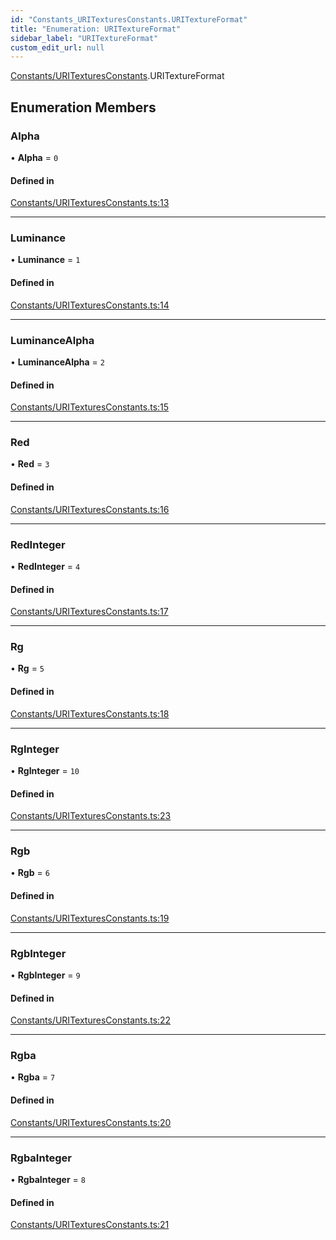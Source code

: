 ```yaml
---
id: "Constants_URITexturesConstants.URITextureFormat"
title: "Enumeration: URITextureFormat"
sidebar_label: "URITextureFormat"
custom_edit_url: null
---
```


[Constants/URITexturesConstants](../modules/Constants_URITexturesConstants.md).URITextureFormat

## Enumeration Members

### Alpha

• **Alpha** = ``0``

#### Defined in

[Constants/URITexturesConstants.ts:13](https://github.com/lucasdamianjohnson/DivineVoxelEngine/blob/596fa7391478620ed460dfb4856ff0a763b91c49/divinestar/uri/src/Constants/URITexturesConstants.ts#L13)

___

### Luminance

• **Luminance** = ``1``

#### Defined in

[Constants/URITexturesConstants.ts:14](https://github.com/lucasdamianjohnson/DivineVoxelEngine/blob/596fa7391478620ed460dfb4856ff0a763b91c49/divinestar/uri/src/Constants/URITexturesConstants.ts#L14)

___

### LuminanceAlpha

• **LuminanceAlpha** = ``2``

#### Defined in

[Constants/URITexturesConstants.ts:15](https://github.com/lucasdamianjohnson/DivineVoxelEngine/blob/596fa7391478620ed460dfb4856ff0a763b91c49/divinestar/uri/src/Constants/URITexturesConstants.ts#L15)

___

### Red

• **Red** = ``3``

#### Defined in

[Constants/URITexturesConstants.ts:16](https://github.com/lucasdamianjohnson/DivineVoxelEngine/blob/596fa7391478620ed460dfb4856ff0a763b91c49/divinestar/uri/src/Constants/URITexturesConstants.ts#L16)

___

### RedInteger

• **RedInteger** = ``4``

#### Defined in

[Constants/URITexturesConstants.ts:17](https://github.com/lucasdamianjohnson/DivineVoxelEngine/blob/596fa7391478620ed460dfb4856ff0a763b91c49/divinestar/uri/src/Constants/URITexturesConstants.ts#L17)

___

### Rg

• **Rg** = ``5``

#### Defined in

[Constants/URITexturesConstants.ts:18](https://github.com/lucasdamianjohnson/DivineVoxelEngine/blob/596fa7391478620ed460dfb4856ff0a763b91c49/divinestar/uri/src/Constants/URITexturesConstants.ts#L18)

___

### RgInteger

• **RgInteger** = ``10``

#### Defined in

[Constants/URITexturesConstants.ts:23](https://github.com/lucasdamianjohnson/DivineVoxelEngine/blob/596fa7391478620ed460dfb4856ff0a763b91c49/divinestar/uri/src/Constants/URITexturesConstants.ts#L23)

___

### Rgb

• **Rgb** = ``6``

#### Defined in

[Constants/URITexturesConstants.ts:19](https://github.com/lucasdamianjohnson/DivineVoxelEngine/blob/596fa7391478620ed460dfb4856ff0a763b91c49/divinestar/uri/src/Constants/URITexturesConstants.ts#L19)

___

### RgbInteger

• **RgbInteger** = ``9``

#### Defined in

[Constants/URITexturesConstants.ts:22](https://github.com/lucasdamianjohnson/DivineVoxelEngine/blob/596fa7391478620ed460dfb4856ff0a763b91c49/divinestar/uri/src/Constants/URITexturesConstants.ts#L22)

___

### Rgba

• **Rgba** = ``7``

#### Defined in

[Constants/URITexturesConstants.ts:20](https://github.com/lucasdamianjohnson/DivineVoxelEngine/blob/596fa7391478620ed460dfb4856ff0a763b91c49/divinestar/uri/src/Constants/URITexturesConstants.ts#L20)

___

### RgbaInteger

• **RgbaInteger** = ``8``

#### Defined in

[Constants/URITexturesConstants.ts:21](https://github.com/lucasdamianjohnson/DivineVoxelEngine/blob/596fa7391478620ed460dfb4856ff0a763b91c49/divinestar/uri/src/Constants/URITexturesConstants.ts#L21)
